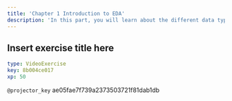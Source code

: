 ```yaml
---
title: 'Chapter 1 Introduction to EDA'
description: 'In this part, you will learn about the different data type, how to transform them and how to use summary statistics to get the most information out of them'
---
```


## Insert exercise title here

```yaml
type: VideoExercise
key: 8b004ce017
xp: 50
```

`@projector_key`
ae05fae7f739a2373503721f81dab1db
